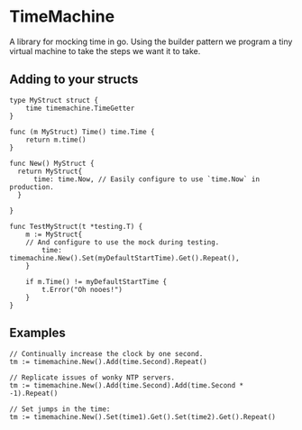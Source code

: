 # TimeMachine

A library for mocking time in go. Using the builder pattern we program a tiny
virtual machine to take the steps we want it to take.

## Adding to your structs

```golang
type MyStruct struct {
	time timemachine.TimeGetter
}

func (m MyStruct) Time() time.Time {
	return m.time()
}

func New() MyStruct {
  return MyStruct{
      time: time.Now, // Easily configure to use `time.Now` in production.
  }

}

func TestMyStruct(t *testing.T) {
	m := MyStruct{
    // And configure to use the mock during testing.
		time: timemachine.New().Set(myDefaultStartTime).Get().Repeat(),
	}

	if m.Time() != myDefaultStartTime {
		t.Error("Oh nooes!")
	}
}
```

## Examples

```golang
// Continually increase the clock by one second.
tm := timemachine.New().Add(time.Second).Repeat()

// Replicate issues of wonky NTP servers.
tm := timemachine.New().Add(time.Second).Add(time.Second * -1).Repeat()

// Set jumps in the time:
tm := timemachine.New().Set(time1).Get().Set(time2).Get().Repeat()
```
